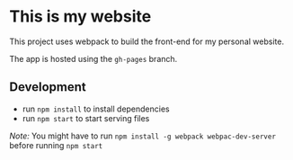 # This is my website
This project uses webpack to build the front-end for my personal website.

The app is hosted using the `gh-pages` branch.

## Development
- run `npm install` to install dependencies
- run `npm start` to start serving files

*Note:* You might have to run `npm install -g webpack webpac-dev-server` before
running `npm start`
